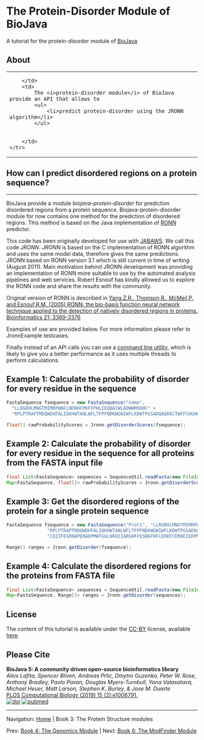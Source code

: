 The Protein-Disorder Module of BioJava
=====================================================

A tutorial for the protein-disorder module of [BioJava](http://www.biojava.org)

## About
<table>
    <tr>
        <td>

        </td>
        <td>
            The <i>protein-disorder module</i> of BioJava provide an API that allows to
            <ul>
                <li>predict protein-disorder using the JRONN algorithm</li>
            </ul>


        </td>
    </tr>
</table>   

## How can I predict disordered regions on a protein sequence?
-----------------------------------------------------------

BioJava provide a module *biojava-protein-disorder* for prediction
disordered regions from a protein sequence. Biojava-protein-disorder
module for now contains one method for the prediction of disordered
regions. This method is based on the Java implementation of
[RONN](http://www.strubi.ox.ac.uk/RONN) predictor.

This code has been originally developed for use with
[JABAWS](http://www.compbio.dundee.ac.uk/jabaws). We call this code
*JRONN*. *JRONN* is based on the C implementation of RONN algorithm and
uses the same model data, therefore gives the same predictions. JRONN
based on RONN version 3.1 which is still current in time of writing
(August 2011). Main motivation behind JRONN development was providing an
implementation of RONN more suitable to use by the automated analysis
pipelines and web services. Robert Esnouf has kindly allowed us to
explore the RONN code and share the results with the community.

Original version of RONN is described in [Yang,Z.R., Thomson,R.,
McMeil,P. and Esnouf,R.M. (2005) RONN: the bio-basis function neural
network technique applied to the detection of natively disordered
regions in proteins. Bioinformatics 21:
3369-3376](http://bioinformatics.oxfordjournals.org/content/21/16/3369.full)

Examples of use are provided below. For more information please refer to
JronnExample testcases.

Finally instead of an API calls you can use a [ command line
utility](http://biojava.org/wikis/BioJava:CookBook3:ProteinDisorderCLI/ "wikilink"), which is
likely to give you a better performance as it uses multiple threads to
perform calculations.

Example 1: Calculate the probability of disorder for every residue in the sequence
----------------------------------------------------------------------------------

```java
FastaSequence fsequence = new FastaSequence("name",
  "LLRGRHLMNGTMIMRPWNFLNDHHFPKFFPHLIEQQAIWLADWWRKKHC" +
  "RPLPTRAPTMDQWDHFALIQKHWTANLWFLTFPFNDKWGWIWFLKDWTPGSADQAQRACTWFFCHGHDTN");

float[] rawProbabilityScores = Jronn.getDisorderScores(fsequence);
```

Example 2: Calculate the probability of disorder for every residue in the sequence for all proteins from the FASTA input file
-----------------------------------------------------------------------------------------------------------------------------

```java
final List<FastaSequence> sequences = SequenceUtil.readFasta(new FileInputStream("src/test/resources/fasta.in"));
Map<FastaSequence, float[]> rawProbabilityScores = Jronn.getDisorderScores(sequences); 
```

Example 3: Get the disordered regions of the protein for a single protein sequence
----------------------------------------------------------------------------------

```java
FastaSequence fsequence = new FastaSequence("Prot1", "LLRGRHLMNGTMIMRPWNFLNDHHFPKFFPHLIEQQAIWLADWWRKKHC" +
               "RPLPTRAPTMDQWDHFALIQKHWTANLWFLTFPFNDKWGWIWFLKDWTPGSADQAQRACTWFFCHGHDTN" +
               "CQIIFEGRNAPERADPMWTGGLNKHIIARGHFFQSNKFHFLERKFCEMAEIERPNFTCRTLDCQKFPWDDP");

Range[] ranges = Jronn.getDisorder(fsequence);
```

Example 4: Calculate the disordered regions for the proteins from FASTA file
----------------------------------------------------------------------------

```java
final List<FastaSequence> sequences = SequenceUtil.readFasta(new FileInputStream("src/test/resources/fasta.in"));
Map<FastaSequence, Range[]> ranges = Jronn.getDisorder(sequences);

```

## License

The content of this tutorial is available under the [CC-BY](http://creativecommons.org/licenses/by/3.0/) license, available [here](../license.md).

## Please Cite

**BioJava 5: A community driven open-source bioinformatics library**<br/>
*Aleix Lafita, Spencer Bliven, Andreas Prlić, Dmytro Guzenko, Peter W. Rose, Anthony Bradley, Paolo Pavan, Douglas Myers-Turnbull, Yana Valasatava, Michael Heuer, Matt Larson, Stephen K. Burley, & Jose M. Duarte* <br/>
[PLOS Computational Biology (2019) 15 (2):e1006791.](https://journals.plos.org/ploscompbiol/article?id=10.1371/journal.pcbi.1006791) <br/>
[![doi](https://img.shields.io/badge/doi-10.1371%2Fjournal.pcbi.1006791-blue.svg?style=flat)](https://doi.org/10.1371/journal.pcbi.1006791) [![pubmed](https://img.shields.io/badge/pubmed-30735498-blue.svg?style=flat)](http://www.ncbi.nlm.nih.gov/pubmed/30735498)



<!--automatically generated footer-->

---

Navigation:
[Home](../README.md)
| Book 3: The Protein Structure modules

Prev: [Book 4: The Genomics Module](../genomics/README.md)
| Next: [Book 6: The ModFinder Module](../modfinder/README.md)
